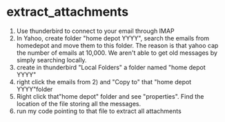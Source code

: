# extract_attachments

1) Use thunderbird to connect to your email through IMAP 
2) In Yahoo, create folder "home depot YYYY", search the emails from homedepot and move them to this folder. The reason is that yahoo cap the number of emails at 10,000. We aren't able to get old messages by simply searching locally.
3) create in thunderbird "Local Folders" a folder named "home depot YYYY"
4) right click the emails from 2) and "Copy to" that "home depot YYYY"folder
5) Right click that"home depot" folder and see "properties". Find the location of the file storing all the messages.
6) run my code pointing to that file to extract all attachments
